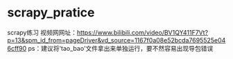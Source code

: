 # scrapy_pratice
scrapy练习
视频网网址：https://www.bilibili.com/video/BV1QY411F7Vt?p=13&spm_id_from=pageDriver&vd_source=1167f0a08e52bcda7695525e046cff90
ps：建议将'tao_bao'文件拿出来单独运行，要不然容易出现导包错误
